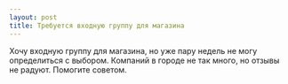 ```yaml
---
layout: post 
title: Требуется входную группу для магазина 
--- 
```

Хочу входную группу для магазина, но уже пару недель не могу определиться с выбором. Компаний в городе не так много, но отзывы не радуют. Помогите советом.